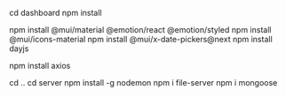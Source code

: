 cd dashboard
npm install

npm install @mui/material @emotion/react @emotion/styled
npm install @mui/icons-material
npm install @mui/x-date-pickers@next
npm install dayjs

npm install axios

cd ..
cd server
npm install -g nodemon
npm i file-server
npm i mongoose
